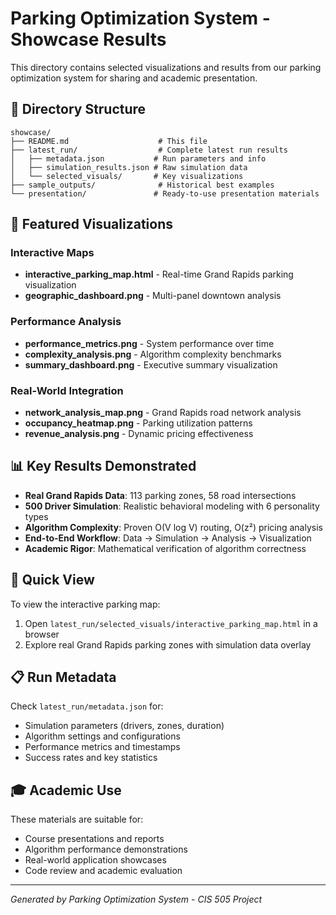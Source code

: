# Parking Optimization System - Showcase Results

This directory contains selected visualizations and results from our parking optimization system for sharing and academic presentation.

## 📁 Directory Structure

```
showcase/
├── README.md                    # This file
├── latest_run/                  # Complete latest run results
│   ├── metadata.json           # Run parameters and info
│   ├── simulation_results.json # Raw simulation data
│   └── selected_visuals/       # Key visualizations
├── sample_outputs/              # Historical best examples
└── presentation/               # Ready-to-use presentation materials
```

## 🎯 Featured Visualizations

### Interactive Maps

- **interactive_parking_map.html** - Real-time Grand Rapids parking visualization
- **geographic_dashboard.png** - Multi-panel downtown analysis

### Performance Analysis

- **performance_metrics.png** - System performance over time
- **complexity_analysis.png** - Algorithm complexity benchmarks
- **summary_dashboard.png** - Executive summary visualization

### Real-World Integration

- **network_analysis_map.png** - Grand Rapids road network analysis
- **occupancy_heatmap.png** - Parking utilization patterns
- **revenue_analysis.png** - Dynamic pricing effectiveness

## 📊 Key Results Demonstrated

- **Real Grand Rapids Data**: 113 parking zones, 58 road intersections
- **500 Driver Simulation**: Realistic behavioral modeling with 6 personality types
- **Algorithm Complexity**: Proven O(V log V) routing, O(z²) pricing analysis
- **End-to-End Workflow**: Data → Simulation → Analysis → Visualization
- **Academic Rigor**: Mathematical verification of algorithm correctness

## 🚀 Quick View

To view the interactive parking map:

1. Open `latest_run/selected_visuals/interactive_parking_map.html` in a browser
2. Explore real Grand Rapids parking zones with simulation data overlay

## 📋 Run Metadata

Check `latest_run/metadata.json` for:

- Simulation parameters (drivers, zones, duration)
- Algorithm settings and configurations
- Performance metrics and timestamps
- Success rates and key statistics

## 🎓 Academic Use

These materials are suitable for:

- Course presentations and reports
- Algorithm performance demonstrations
- Real-world application showcases
- Code review and academic evaluation

---
*Generated by Parking Optimization System - CIS 505 Project*
